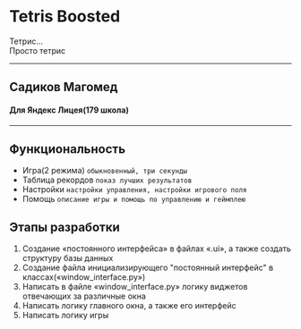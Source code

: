 # Tetris Boosted
Тетрис…  
Просто тетрис

---

## Садиков Магомед
#### Для Яндекс Лицея(179 школа)

---

## Функциональность

* Игра(2 режима) `обыкновенный, три секунды`
* Таблица рекордов `показ лучших результатов`
* Настройки `настройки управления, настройки игрового поля`
* Помощь `описание игры и помощь по управлению и геймплею`

## Этапы разработки
1. Создание «постоянного интерфейса» в файлах «.ui», а также создать структуру базы данных
2. Создание файла инициализирующего "постоянный интерфейс" в классах(«window\_interface.py»)
3. Написать в файле «window\_interface.py» логику виджетов отвечающих за различные окна
4. Написать логику главного окна, а также его интерфейс
5. Написать логику игры
